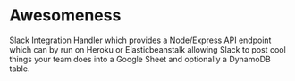 # Awesomeness
Slack Integration Handler which provides a Node/Express API endpoint which can by run on Heroku or Elasticbeanstalk allowing Slack to post cool things your team does into a Google Sheet and optionally a DynamoDB table.
